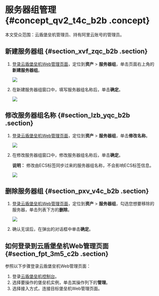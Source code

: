 # 服务器组管理 {#concept_qv2_t4c_b2b .concept}

本文受众范围：云盾堡垒机管理员、持有阿里云账号的管理员。

## 新建服务器组 {#section_xvf_zqc_b2b .section}

1.  [登录云盾堡垒机Web管理页面](#section_fpt_3m5_c2b)，定位到**资产** \> **服务器组**，单击页面右上角的**新建服务器组**。

    ![](http://static-aliyun-doc.oss-cn-hangzhou.aliyuncs.com/assets/img/12739/6013_zh-CN.png)

2.  在新建服务器组窗口中，填写服务器组名称后，单击**确定**。

    ![](http://static-aliyun-doc.oss-cn-hangzhou.aliyuncs.com/assets/img/12739/6014_zh-CN.png)


## 修改服务器组名称 {#section_lzb_yqc_b2b .section}

1.  [登录云盾堡垒机Web管理页面](#section_fpt_3m5_c2b)，定位到**资产** \> **服务器组**，单击**修改名称**。

    ![](http://static-aliyun-doc.oss-cn-hangzhou.aliyuncs.com/assets/img/12739/6015_zh-CN.png)

2.  在修改服务器组窗口中，修改服务器组名称后，单击**确定**。

    **说明：** 修改由ECS标签同步过来的服务器组名称，不会影响ECS标签信息。

    ![](http://static-aliyun-doc.oss-cn-hangzhou.aliyuncs.com/assets/img/12739/6016_zh-CN.png)


## 删除服务器组 {#section_pxv_v4c_b2b .section}

1.  [登录云盾堡垒机Web管理页面](#section_fpt_3m5_c2b)，定位到**资产** \> **服务器组**，勾选您想要移除的服务器，单击列表下方的**删除**。

    ![](http://static-aliyun-doc.oss-cn-hangzhou.aliyuncs.com/assets/img/12739/6017_zh-CN.png)

2.  确认无误后，在弹出的对话框中单击**确定**。

## 如何登录到云盾堡垒机Web管理页面 {#section_fpt_3m5_c2b .section}

参照以下步骤登录云盾堡垒机Web管理页面：

1.  登录[云盾堡垒机控制台](https://yundun.console.aliyun.com/?p=bastion)。
2.  选择要操作的堡垒机实例，单击其操作列下的**管理**。
3.  选择接入方式，连接目标堡垒机Web管理页面。

